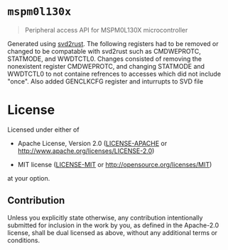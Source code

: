 # `mspm0l130x`

> Peripheral access API for MSPM0L130X microcontroller

Generated using [svd2rust]. The following registers had to be removed or changed to be compatable with svd2rust such as CMDWEPROTC, STATMODE, and WWDTCTL0. Changes consisted of removing the nonexistent register CMDWEPROTC, and changing STATMODE and WWDTCTL0 to not containe refrences to accesses which did not include "once". Also added GENCLKCFG register and inturrupts to SVD file

[svd2rust]: https://github.com/japaric/svd2rust

# License

Licensed under either of

- Apache License, Version 2.0 ([LICENSE-APACHE](LICENSE-APACHE) or
  http://www.apache.org/licenses/LICENSE-2.0)

- MIT license ([LICENSE-MIT](LICENSE-MIT) or http://opensource.org/licenses/MIT)

at your option.

## Contribution

Unless you explicitly state otherwise, any contribution intentionally submitted
for inclusion in the work by you, as defined in the Apache-2.0 license, shall be
dual licensed as above, without any additional terms or conditions.